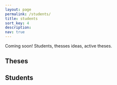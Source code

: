 ```yaml
---
layout: page
permalink: /students/
title: students
sort_key: 4
description:
nav: true
---
```


Coming soon! Students, thesses ideas, active theses.
## Theses

## Students

